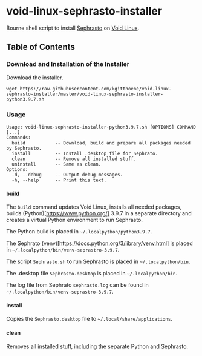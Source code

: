 # void-linux-sephrasto-installer
Bourne shell script to install [Sephrasto](https://github.com/Aeolitus/Sephrasto) on [Void Linux](https://voidlinux.org/).

## Table of Contents

### Download and Installation of the Installer
Download the installer.
```
wget https://raw.githubusercontent.com/kgitthoene/void-linux-sephrasto-installer/master/void-linux-sephrasto-installer-python3.9.7.sh
```

### Usage

```
Usage: void-linux-sephrasto-installer-python3.9.7.sh [OPTIONS] COMMAND [...]
Commands:
  build           -- Download, build and prepare all packages needed by Sephrasto.
  install         -- Install .desktop file for Sephrato.
  clean           -- Remove all installed stuff.
  uninstall       -- Same as clean.
Options:
  -d, --debug     -- Output debug messages.
  -h, --help      -- Print this text.
```

#### build

The `build` command updates Void Linux, installs all needed packages, builds (Python)[https://www.python.org/] 3.9.7 in a separate directory and creates a virtual Python environment to run Sephrasto.

The Python build is placed in `~/.localpython/python3.9.7`.

The Sephrato (venv)[https://docs.python.org/3/library/venv.html] is placed in `~/.localpython/bin/venv-seprastro-3.9.7`.

The script `Sephrasto.sh` to run Sephrasto is placed in `~/.localpython/bin`.

The .desktop file `Sephrasto.desktop` is placed in `~/.localpython/bin`.

The log file from Sephrato `sephrasto.log` can be found in `~/.localpython/bin/venv-seprastro-3.9.7`.

#### install

Copies the `Sephrasto.desktop` file to `~/.local/share/applications`.

#### clean

Removes all installed stuff, including the separate Python and Sephrasto.

